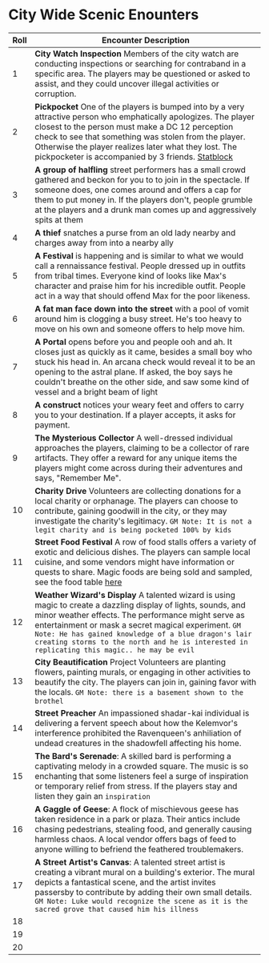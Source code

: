 # City Wide Scenic Enounters

| Roll | Encounter Description |
|------|------------------------|
| 1    |    **City Watch Inspection** Members of the city watch are conducting inspections or searching for contraband in a specific area. The players may be questioned or asked to assist, and they could uncover illegal activities or corruption.                   |
| 2    |  **Pickpocket** One of the players is bumped into by a very attractive person who emphatically apologizes. The player closest to the person must make a DC 12 perception check to see that something was stolen from the player. Otherwise the player realizes later what they lost. The pickpocketer is accompanied by 3 friends. [Statblock](/Nightmare%20and%20the%20Nexus/StatBlocks/Pickpocketer.md)                 |
| 3    |   **A group of halfling** street performers has a small crowd gathered and beckon for you to to join in the spectacle. If someone does, one comes around and offers a cap for them to put money in. If the players don't, people grumble at the players and a drunk man comes up and aggressively spits at them                |
| 4    |    **A thief** snatches a purse from an old lady nearby and charges away from into a nearby ally                  |
| 5    |    **A Festival** is happening and is similar to what we would call a rennaissance festival. People dressed up in outfits from tribal times. Everyone kind of looks like Max's character and praise him for his incredible outfit. People act in a way that should offend Max for the poor likeness.                  |
| 6    |    **A fat man face down into the street** with a pool of vomit around him is clogging a busy street. He's too heavy to move on his own and someone offers to help move him.    |
| 7    |   **A Portal** opens before you and people ooh and ah. It closes just as quickly as it came, besides a small boy who stuck his head in. An arcana check would reveal it to be an opening to the astral plane. If asked, the boy says he couldn't breathe on the other side, and saw some kind of vessel and a bright beam of light                |
| 8    |   **A construct** notices your weary feet and offers to carry you to your destination. If a player accepts, it asks for payment.                   |
| 9    |   **The Mysterious Collector** A well-dressed individual approaches the players, claiming to be a collector of rare artifacts. They offer a reward for any unique items the players might come across during their adventures and says, "Remember Me".                  |
| 10   |   **Charity Drive** Volunteers are collecting donations for a local charity or orphanage. The players can choose to contribute, gaining goodwill in the city, or they may investigate the charity's legitimacy. `GM Note: It is not a legit charity and is being pocketed 100% by kids`                  |
| 11   |   **Street Food Festival** A row of food stalls offers a variety of exotic and delicious dishes. The players can sample local cuisine, and some vendors might have information or quests to share. Magic foods are being sold and sampled, see the food table [here](/Nightmare%20and%20the%20Nexus/Slygarten/Tables/Magical_Foods.md)                 |
| 12   |   **Weather Wizard's Display** A talented wizard is using magic to create a dazzling display of lights, sounds, and minor weather effects. The performance might serve as entertainment or mask a secret magical experiment. `GM Note: He has gained knowledge of a blue dragon's lair creating storms to the north and he is interested in replicating this magic.. he may be evil`                   |
| 13   |   **City Beautification** Project Volunteers are planting flowers, painting murals, or engaging in other activities to beautify the city. The players can join in, gaining favor with the locals. `GM Note: there is a basement shown to the brothel`                  |
| 14   |   **Street Preacher** An impassioned shadar-kai individual is delivering a fervent speech about how the Kelemvor's interference prohibited the Ravenqueen's anhiliation of undead creatures in the shadowfell affecting his home.            |
| 15   |   **The Bard's Serenade**: A skilled bard is performing a captivating melody in a crowded square. The music is so enchanting that some listeners feel a surge of inspiration or temporary relief from stress. If the players stay and listen they gain an `inspiration`                  |
| 16   |   **A Gaggle of Geese**: A flock of mischievous geese has taken residence in a park or plaza. Their antics include chasing pedestrians, stealing food, and generally causing harmless chaos. A local vendor offers bags of feed to anyone willing to befriend the feathered troublemakers.   |
| 17   |   **A Street Artist's Canvas**: A talented street artist is creating a vibrant mural on a building's exterior. The mural depicts a fantastical scene, and the artist invites passersby to contribute by adding their own small details. `GM Note: Luke would recognize the scene as it is the sacred grove that caused him his illness`                   |
| 18   |                      |
| 19   |                      |
| 20   |                      |
